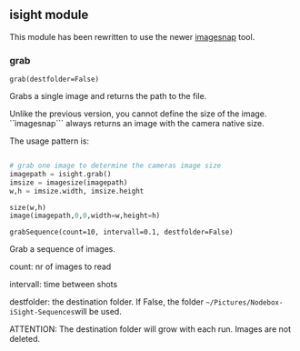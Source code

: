 ## isight module ##

This module has been rewritten to use the newer [imagesnap](http://iharder.net/imagesnap) tool.



### grab ###

```grab(destfolder=False)```

Grabs a single image and returns the path to the file.

Unlike the previous version, you cannot define the size of the image.
``ìmagesnap``` always returns an image with the camera native size.

The usage pattern is:

```python

# grab one image to determine the cameras image size
imagepath = isight.grab()
imsize = imagesize(imagepath)
w,h = imsize.width, imsize.height

size(w,h)
image(imagepath,0,0,width=w,height=h)
```




```grabSequence(count=10, intervall=0.1, destfolder=False)```

Grab a sequence of images.

count: nr of images to read

intervall: time between shots

destfolder: the destination folder. If False, the folder ```~/Pictures/Nodebox-iSight-Sequences```will be used.

ATTENTION: The destination folder will grow with each run. Images are not deleted.